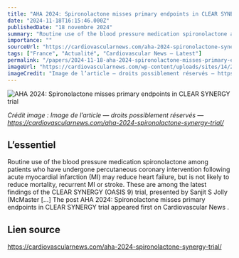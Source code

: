 ```yaml
---
title: "AHA 2024: Spironolactone misses primary endpoints in CLEAR SYNERGY trial"
date: "2024-11-18T16:15:46.000Z"
publishedDate: "18 novembre 2024"
summary: "Routine use of the blood pressure medication spironolactone among patients who have undergone percutaneous coronary intervention following acute myocardial infarction (MI) may reduce heart failure, but is not likely to reduce mortality, recurrent MI or stroke. These are among the latest findings of the CLEAR SYNERGY (OASIS 9) trial, presented by Sanjit S Jolly (McMaster [&#8230;] The post AHA 2024: Spironolactone misses primary endpoints in CLEAR SYNERGY trial appeared first on Cardiovascular News ."
importance: ""
sourceUrl: "https://cardiovascularnews.com/aha-2024-spironolactone-synergy-trial/"
tags: ["France", "Actualité", "Cardiovascular News — Latest"]
permalink: "/papers/2024-11-18-aha-2024-spironolactone-misses-primary-endpoints-in-clear-synergy-trial"
imageUrl: "https://cardiovascularnews.com/wp-content/uploads/sites/14/2024/11/SanjitJollyM.D.M_edited1.jpg"
imageCredit: "Image de l’article — droits possiblement réservés — https://cardiovascularnews.com/aha-2024-spironolactone-synergy-trial/"
---
```


![AHA 2024: Spironolactone misses primary endpoints in CLEAR SYNERGY trial](https://cardiovascularnews.com/wp-content/uploads/sites/14/2024/11/SanjitJollyM.D.M_edited1.jpg)

*Crédit image : Image de l’article — droits possiblement réservés — https://cardiovascularnews.com/aha-2024-spironolactone-synergy-trial/*

## L’essentiel

Routine use of the blood pressure medication spironolactone among patients who have undergone percutaneous coronary intervention following acute myocardial infarction (MI) may reduce heart failure, but is not likely to reduce mortality, recurrent MI or stroke. These are among the latest findings of the CLEAR SYNERGY (OASIS 9) trial, presented by Sanjit S Jolly (McMaster [&#8230;] The post AHA 2024: Spironolactone misses primary endpoints in CLEAR SYNERGY trial appeared first on Cardiovascular News .

## Lien source

https://cardiovascularnews.com/aha-2024-spironolactone-synergy-trial/
